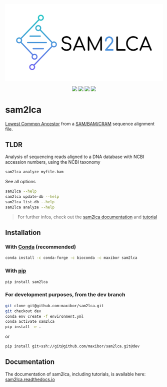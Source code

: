 ![](docs/img/sam2lca_logo_text.png)

<p align="center">
    <a href="https://github.com/maxibor/sam2lca/actions"><img src="https://github.com/maxibor/sam2lca/workflows/sam2lca-CI/badge.svg"/></a>
    <a href="https://sam2lca.readthedocs.io"><img src="https://readthedocs.org/projects/sam2lca/badge/?version=latest"/></a>
    <a href="https://pypi.org/project/sam2lca"><img src="https://img.shields.io/badge/install%20with-pip-blue"/></a>
    <a href="https://anaconda.org/maxibor/sam2lca"><img src="https://anaconda.org/maxibor/sam2lca/badges/version.svg"/></a>
</p>

# sam2lca

[Lowest Common Ancestor](https://en.wikipedia.org/wiki/Lowest_common_ancestor) from a [SAM/BAM/CRAM](<https://en.wikipedia.org/wiki/SAM_(file_format>) sequence alignment file.

## TLDR

Analysis of sequencing reads aligned to a DNA database with NCBI accession numbers, using the NCBI taxonomy

```bash
sam2lca analyze myfile.bam
```

See all options

```bash
sam2lca --help
sam2lca update-db --help
sam2lca list-db --help
sam2lca analyze --help
```

> For further infos, check out the [sam2lca documentation](https://sam2lca.readthedocs.io) and [tutorial](https://sam2lca.readthedocs.io/en/latest/tutorial.html)

## Installation

### With [Conda](https://docs.conda.io/en/latest/) (recommended)

```bash
conda install -c conda-forge -c bioconda -c maxibor sam2lca
```

### With [pip](https://pypi.org/project/pip/)

```bash
pip install sam2lca
```

### For development purposes, from the dev branch

```bash
git clone git@github.com:maxibor/sam2lca.git
git checkout dev
conda env create -f environment.yml
conda activate sam2lca
pip install -e .
```

or

```bash
pip install git+ssh://git@github.com/maxibor/sam2lca.git@dev
```

## Documentation

The documentation of sam2lca, including tutorials, is available here: [sam2lca.readthedocs.io](https://sam2lca.readthedocs.io)
